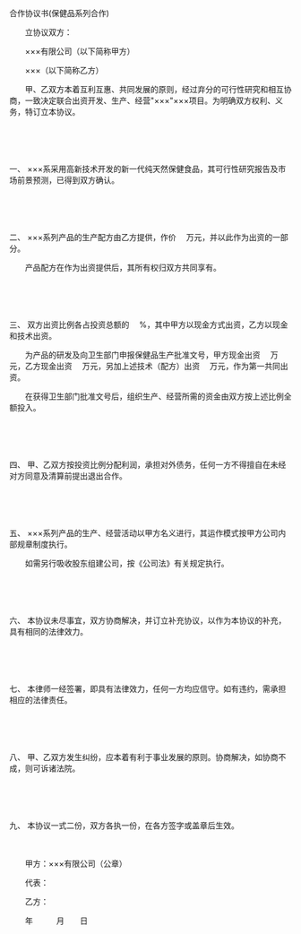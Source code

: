 



合作协议书(保健品系列合作)



 

　　立协议双方：

　　×××有限公司（以下简称甲方）

　　×××（以下简称乙方）　　

　　甲、乙双方本着互利互惠、共同发展的原则，经过弃分的可行性研究和相互协商，一致决定联合出资开发、生产、经营"×××"×××项目。为明确双方权利、义务，特订立本协议。

　　

　　

一、
×××系采用高新技术开发的新一代纯天然保健食品，其可行性研究报告及市场前景预测，已得到双方确认。

　　

　　

二、
×××系列产品的生产配方由乙方提供，作价　 万元，并以此作为出资的一部分。

　　产品配方在作为出资提供后，其所有权归双方共同享有。

　　

　　

三、
双方出资比例各占投资总额的　 %，其中甲方以现金方式出资，乙方以现金和技术出资。

　　为产品的研发及向卫生部门申报保健品生产批准文号，甲方现金出资　 万元，乙方现金出资　 万元，另加上述技术（配方）出资　 万元，作为第一共同出资。

　　在获得卫生部门批准文号后，组织生产、经营所需的资金由双方按上述比例全额投入。

　　

　　

四、
甲、乙双方按投资比例分配利润，承担对外债务，任何一方不得擅自在未经对方同意及清算前提出退出合作。

　　

　　

五、
×××系列产品的生产、经营活动以甲方名义进行，其运作模式按甲方公司内部规章制度执行。

　　如需另行吸收股东组建公司，按《公司法》有关规定执行。

　　

　　

六、
本协议未尽事宜，双方协商解决，并订立补充协议，以作为本协议的补充，具有相同的法律效力。

　　

　　

七、
本律师一经签署，即具有法律效力，任何一方均应信守。如有违约，需承担相应的法律责任。

　　

　　

八、
甲、乙双方发生纠纷，应本着有利于事业发展的原则。协商解决，如协商不成，则可诉诸法院。

　　

　　

九、
本协议一式二份，双方各执一份，在各方签字或盖章后生效。　　

　　

　　甲方：×××有限公司（公章）

　　代表：　　

　　乙方：　　　　　　　　　　　　　　　　 

　　年　　　月　　日

　　